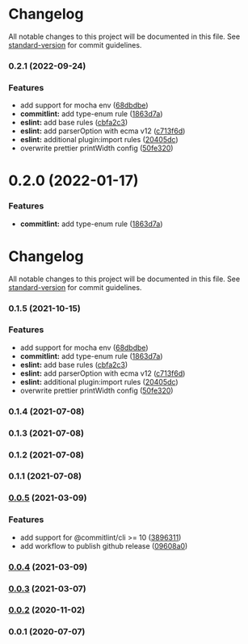 # Changelog

All notable changes to this project will be documented in this file. See [standard-version](https://github.com/conventional-changelog/standard-version) for commit guidelines.

### 0.2.1 (2022-09-24)


### Features

* add support for mocha env ([68dbdbe](https://github.com/feryardiant/feryardiant/commit/68dbdbedfc4151cc0654f4317c2970f9fa92e84d))
* **commitlint:** add type-enum rule ([1863d7a](https://github.com/feryardiant/feryardiant/commit/1863d7af57214ce0216c6e3e0add209443a3f36e))
* **eslint:** add base rules ([cbfa2c3](https://github.com/feryardiant/feryardiant/commit/cbfa2c3ba3c65bbeecd897ab56f1b586d7f4f62c))
* **eslint:** add parserOption with ecma v12 ([c713f6d](https://github.com/feryardiant/feryardiant/commit/c713f6d2ce685c4f57c819949b7e239c0b69f935))
* **eslint:** additional plugin:import rules ([20405dc](https://github.com/feryardiant/feryardiant/commit/20405dcf20875f57864e0808128ddf8f3ef5a972))
* overwrite prettier printWidth config ([50fe320](https://github.com/feryardiant/feryardiant/commit/50fe320df7c2bfe86b5411f421cdfe82fa3c926f))

# 0.2.0 (2022-01-17)


### Features

* **commitlint:** add type-enum rule ([1863d7a](https://github.com/feryardiant/feryardiant/commit/1863d7af57214ce0216c6e3e0add209443a3f36e))





# Changelog

All notable changes to this project will be documented in this file. See [standard-version](https://github.com/conventional-changelog/standard-version) for commit guidelines.

### 0.1.5 (2021-10-15)


### Features

* add support for mocha env ([68dbdbe](https://github.com/feryardiant/feryardiant/commit/68dbdbedfc4151cc0654f4317c2970f9fa92e84d))
* **commitlint:** add type-enum rule ([1863d7a](https://github.com/feryardiant/feryardiant/commit/1863d7af57214ce0216c6e3e0add209443a3f36e))
* **eslint:** add base rules ([cbfa2c3](https://github.com/feryardiant/feryardiant/commit/cbfa2c3ba3c65bbeecd897ab56f1b586d7f4f62c))
* **eslint:** add parserOption with ecma v12 ([c713f6d](https://github.com/feryardiant/feryardiant/commit/c713f6d2ce685c4f57c819949b7e239c0b69f935))
* **eslint:** additional plugin:import rules ([20405dc](https://github.com/feryardiant/feryardiant/commit/20405dcf20875f57864e0808128ddf8f3ef5a972))
* overwrite prettier printWidth config ([50fe320](https://github.com/feryardiant/feryardiant/commit/50fe320df7c2bfe86b5411f421cdfe82fa3c926f))

### 0.1.4 (2021-07-08)

### 0.1.3 (2021-07-08)

### 0.1.2 (2021-07-08)

### 0.1.1 (2021-07-08)

### [0.0.5](https://github.com/feryardiant/commitlint-config/compare/v0.0.4...v0.0.5) (2021-03-09)


### Features

* add support for @commitlint/cli >= 10 ([3896311](https://github.com/feryardiant/commitlint-config/commit/3896311acaa4ca30b654f9dc6d39693ea2005c83))
* add workflow to publish github release ([09608a0](https://github.com/feryardiant/commitlint-config/commit/09608a05108fd443b1c8fe48b1403315f7e82bd8))

### [0.0.4](https://github.com/feryardiant/commitlint-config/compare/v0.0.3...v0.0.4) (2021-03-09)

### [0.0.3](https://github.com/feryardiant/commitlint-config/compare/v0.0.2...v0.0.3) (2021-03-07)

### [0.0.2](https://github.com/feryardiant/commitlint-config/compare/v0.0.1...v0.0.2) (2020-11-02)

### 0.0.1 (2020-07-07)
